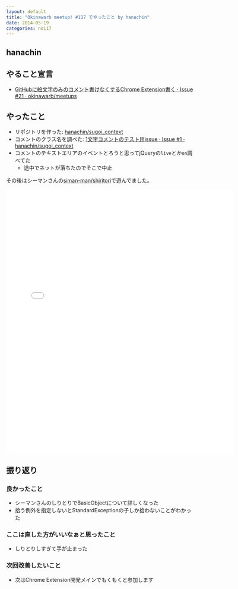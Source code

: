 ```yaml
---
layout: default
title: "Okinawarb meetup! #117 でやったこと by hanachin"
date: 2014-05-19
categories: no117
---
```

## hanachin
## やること宣言
- [GitHubに絵文字のみのコメント書けなくするChrome Extension書く · Issue #21 · okinawarb/meetups](https://github.com/okinawarb/meetups/issues/21)

## やったこと
- リポジトリを作った: [hanachin/sugoi_context](https://github.com/hanachin/sugoi_context)
- コメントのクラス名を調べた: [1文字コメントのテスト用issue · Issue #1 · hanachin/sugoi_context](https://github.com/hanachin/sugoi_context/issues/1)
- コメントのテキストエリアのイベントとろうと思ってjQueryの`live`とか`on`調べてた
  - 途中でネットが落ちたのでそこで中止

その後はシーマンさんの[siman-man/shiritori](https://github.com/siman-man/shiritori)で遊んでました。

<iframe src="//instagram.com/p/n-cAhLppxL/embed/" width="612" height="710" frameborder="0" scrolling="no" allowtransparency="true"></iframe>

## 振り返り
### 良かったこと
- シーマンさんのしりとりでBasicObjectについて詳しくなった
- 拾う例外を指定しないとStandardExceptionの子しか拾わないことがわかった

### ここは直した方がいいなぁと思ったこと
- しりとりしすぎて手が止まった

### 次回改善したいこと
- 次はChrome Extension開発メインでもくもくと参加します
